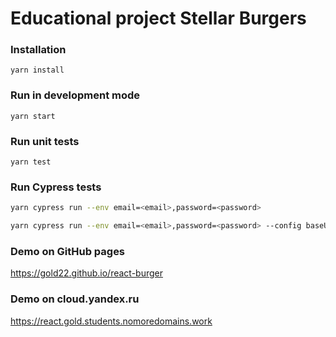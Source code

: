# Educational project Stellar Burgers

### Installation

```
yarn install
```

### Run in development mode

```
yarn start
```

### Run unit tests

```
yarn test
```

### Run Cypress tests

```bash
yarn cypress run --env email=<email>,password=<password>
```

```bash
yarn cypress run --env email=<email>,password=<password> --config baseUrl=https://react.gold.students.nomoredomains.work
```

### Demo on GitHub pages

https://gold22.github.io/react-burger

### Demo on cloud.yandex.ru

https://react.gold.students.nomoredomains.work
